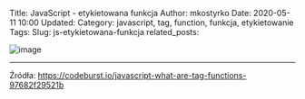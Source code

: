 Title: JavaScript - etykietowana funkcja
Author: mkostyrko
Date: 2020-05-11 10:00
Updated:
Category: javascript, tag, function, funkcja, etykietowanie
Tags: 
Slug: js-etykietowana-funkcja
related_posts: 


![image](https://pbs.twimg.com/media/EXpDjdDWsAE9D7D?format=jpg&name=large)

---

Źródła:
https://codeburst.io/javascript-what-are-tag-functions-97682f29521b
